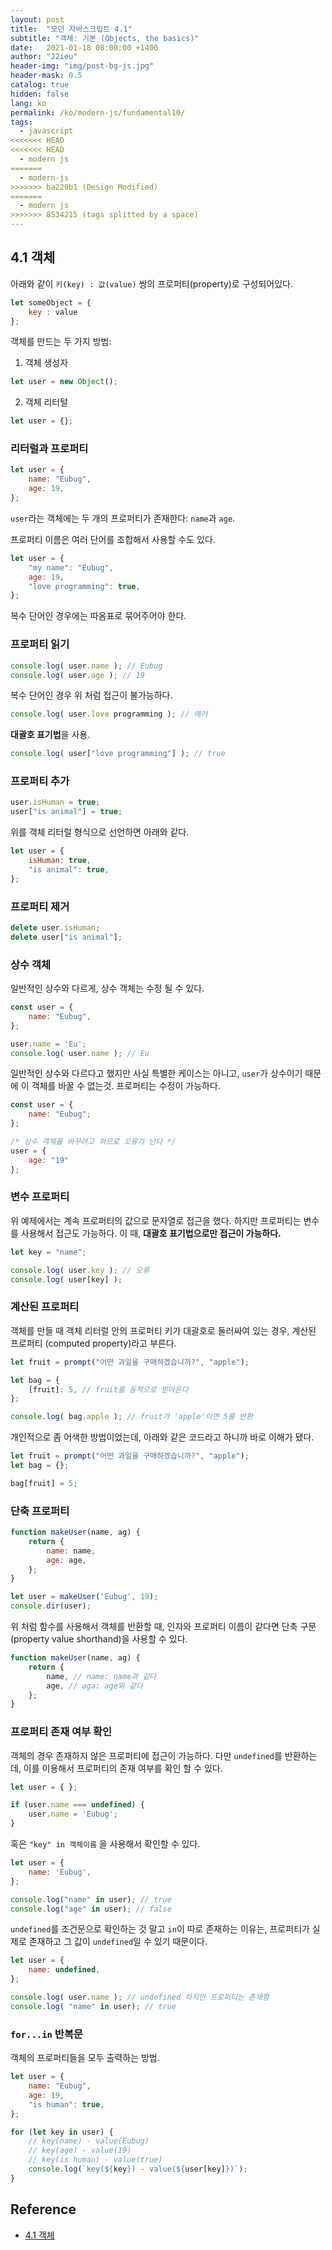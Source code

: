 ```yaml
---
layout: post
title:  "모던 자바스크립트 4.1"
subtitle: "객체: 기본 (Objects, the basics)"
date:   2021-01-18 08:00:00 +1400
author: "J2ieu"
header-img: "img/post-bg-js.jpg"
header-mask: 0.5
catalog: true
hidden: false
lang: ko
permalink: /ko/modern-js/fundamental10/
tags:
  - javascript
<<<<<<< HEAD
<<<<<<< HEAD
  - modern js 
=======
  - modern-js 
>>>>>>> ba229b1 (Design Modified)
=======
  - modern js 
>>>>>>> 8534215 (tags splitted by a space)
---
```


## 4.1 객체
아래와 같이 `키(key) : 값(value)` 쌍의 프로퍼티(property)로 구성되어있다.

```js
let someObject = {
    key : value
};
```

객체를 만드는 두 가지 방법:
1. 객체 생성자
```js
let user = new Object();
```
2. 객체 리터털
```js
let user = {};
```

### 리터럴과 프로퍼티
```js
let user = {
    name: "Eubug",
    age: 19,
};
```

`user`라는 객체에는 두 개의 프로퍼티가 존재한다: `name`과 `age`. 

프로퍼티 이름은 여러 단어를 조합해서 사용할 수도 있다.
```js
let user = {
    "my name": "Eubug",
    age: 19,
    "love programming": true,
};
```

복수 단어인 경우에는 따옴표로 묶어주어야 한다.

### 프로퍼티 읽기
```js
console.log( user.name ); // Eubug
console.log( user.age ); // 19
```

복수 단어인 경우 위 처럼 접근이 불가능하다.
```js
console.log( user.love programming ); // 에러
```

**대괄호 표기법**을 사용.
```js
console.log( user["love programming"] ); // true
```


### 프로퍼티 추가
```js
user.isHuman = true; 
user["is animal"] = true;
```

위를 객체 리터럴 형식으로 선언하면 아래와 같다.
```js
let user = {
    isHuman: true,
    "is animal": true,
};
```

### 프로퍼티 제거
```js
delete user.isHuman;
delete user["is animal"];
```

### 상수 객체
일반적인 상수와 다르게, 상수 객체는 수정 될 수 있다.
```js
const user = {
    name: "Eubug",
};

user.name = 'Eu';
console.log( user.name ); // Eu
```

일반적인 상수와 다르다고 했지만 사실 특별한 케이스는 아니고, `user`가 상수이기 때문에 이 객체를 바꿀 수 없는것. 프로퍼티는 수정이 가능하다.
```js
const user = {
    name: "Eubug";
};

/* 상수 객체를 바꾸려고 하므로 오류가 난다 */
user = {
    age: "19"
};
```

### 변수 프로퍼티
위 예제에서는 계속 프로퍼티의 값으로 문자열로 접근을 했다. 하지만 프로퍼티는 변수를 사용해서 접근도 가능하다. 이 때, **대괄호 표기법으로만 접근이 가능하다.**
```js
let key = "name";

console.log( user.key ); // 오류 
console.log( user[key] );
```

### 계산된 프로퍼티
객체를 만들 때 객체 리터럴 안의 프로퍼티 키가 대괄호로 둘러싸여 있는 경우, 계산된 프로퍼티 (computed property)라고 부른다.

```js
let fruit = prompt("어떤 과일을 구매하겠습니까?", "apple");

let bag = {
    [fruit]: 5, // fruit를 동적으로 받아온다 
};

console.log( bag.apple ); // fruit가 'apple'이면 5를 반환
```

개인적으로 좀 어색한 방법이었는데, 아래와 같은 코드라고 하니까 바로 이해가 됐다.
```js
let fruit = prompt("어떤 과일을 구매하겠습니까?", "apple");
let bag = {};

bag[fruit] = 5;
```

### 단축 프로퍼티
```js
function makeUser(name, ag) {
    return {
        name: name,
        age: age,
    };
}

let user = makeUser('Eubug', 19);
console.dir(user);
```

위 처럼 함수를 사용해서 객체를 반환할 때, 인자와 프로퍼티 이름이 같다면 단축 구문(property value shorthand)을 사용할 수 있다.
```js
function makeUser(name, ag) {
    return {
        name, // name: name과 같다
        age, // aga: age와 같다
    };
}

```

### 프로퍼티 존재 여부 확인
객체의 경우 존재하지 않은 프로퍼티에 접근이 가능하다. 다만 `undefined`를 반환하는데, 이를 이용해서 프로퍼티의 존재 여부를 확인 할 수 있다.

```js
let user = { };

if (user.name === undefined) {
    user.name = 'Eubug';
}
```

혹은 `"key" in 객체이름` 을 사용해서 확인할 수 있다.
```js
let user = {
    name: 'Eubug',
};

console.log("name" in user); // true
console.log("age" in user); // false
```

`undefined`를 조건문으로 확인하는 것 말고 `in`이 따로 존재하는 이유는, 프로퍼티가 실제로 존재하고 그 값이 `undefined`일 수 있기 때문이다.
```js
let user = {
    name: undefined,
};

console.log( user.name ); // undefined 하지만 프로퍼티는 존재함
console.log( "name" in user); // true
```

### `for...in` 반복문
객체의 프로퍼티들을 모두 출력하는 방법.
```js
let user = {
    name: "Eubug",
    age: 19,
    "is human": true,
};

for (let key in user) {
    // key(name) - value(Eubug)
    // key(age) - value(19)
    // key(is human) - value(true)
    console.log(`key(${key}) - value(${user[key]})`);
}
```

## Reference
- [4.1 객체](https://ko.javascript.info/object)